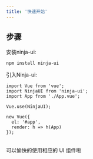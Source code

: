 ```yaml
---
title: '快速开始'
---
```


## 步骤 ##
安装ninja-ui:
```
npm install ninja-ui
```

引入Ninja-ui:
```
import Vue from 'vue';
import NinjaUI from 'ninja-ui';
import App from './App.vue';

Vue.use(NinjaUI);

new Vue({
  el: '#app',
  render: h => h(App)
});
```
<br>
可以愉快的使用相应的 UI 组件啦
